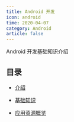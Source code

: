 ```yaml
---
title: Android 开发
icon: android
time: 2020-04-07
category: Android
article: false
---
```


Android 开发基础知识介绍

<!-- more -->

## 目录

- [介绍](intro.md)

- [基础知识](base.md)

- [应用资源概览](resource.md)
